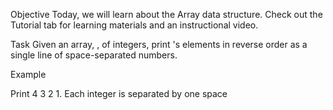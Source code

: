 Objective Today, we will learn about the Array data structure. Check out the Tutorial tab for learning materials and an instructional video.

Task Given an array, , of integers, print 's elements in reverse order as a single line of space-separated numbers.

Example

Print 4 3 2 1. Each integer is separated by one space